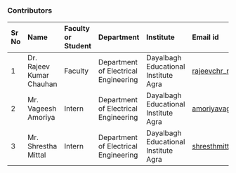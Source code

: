 
### Contributors

Sr No | Name | Faculty or Student | Department| Institute | Email id
:--|:--|:--|:--|:--|:--|
1 | Dr. Rajeev Kumar Chauhan | Faculty | Department of Electrical Engineering | Dayalbagh Educational Institute Agra | rajeevchr_nitj@yahoo.com
2 | Mr. Vageesh Amoriya | Intern | Department of Electrical Engineering | Dayalbagh Educational Institute Agra | amoriyavageesh01@gmail.com
3 | Mr. Shrestha Mittal | Intern | Department of Electrical Engineering | Dayalbagh Educational Institute Agra | shresthmittall2000@gmail.com

